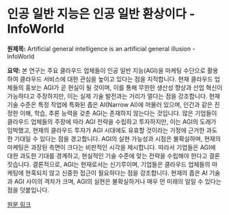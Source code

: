 # 인공 일반 지능은 인공 일반 환상이다 - InfoWorld

**원제목:** Artificial general intelligence is an artificial general illusion - InfoWorld

**요약:** 본 연구는 주요 클라우드 업체들이 인공 일반 지능(AGI)을 마케팅 수단으로 활용하여 클라우드 서비스에 대한 관심을 높이고 있다는 점을 지적합니다. 현재 클라우드 업체들의 홍보는 AGI가 곧 현실이 될 것이며, 이를 통해 무한한 생산성 향상과 산업 혁신이 가능하다고 주장하지만,  이는 실제 기술 발전과는 거리가 멀다는 점을 강조합니다.  현재 기술 수준은 특정 작업에 특화된 좁은 AI(Narrow AI)에 머물러 있으며,  인간과 같은 진정한 이해, 학습, 추론 능력을 갖춘 AGI는 존재하지 않는다는 것입니다.  많은 기업들이 클라우드 업체들의 주장에 따라 AGI 전략을 수립하고 투자하지만, 이는 AGI의 도래가 임박했고, 현재의 클라우드 투자가 AGI 시대에도 유효할 것이라는 가정에 근거한 과도한 기대일 수 있다는 점을 경고합니다.  AGI의 실현 가능성과 시점은 불확실하며,  현재의 마케팅은 과장된 측면이 크다는 비판적인 시각을 제시합니다.  따라서 기업들은 AGI에 대한 과도한 기대를 경계하고, 현실적인 기술 수준에 맞는 전략을 수립해야 한다고 결론짓습니다.  결론적으로,  AGI는 현재로서는 신기루이며,  기업들은 클라우드 업체들의 마케팅에 현혹되지 않고 신중한 접근이 필요하다는 점을 강조합니다.  현재의 좁은 AI 기술과 AGI 사이의 격차가 크며, AGI의 실현은 불확실하거나 매우 먼 미래의 일일 수 있다는 점을 덧붙입니다.

[원문 링크](https://www.infoworld.com/article/4025888/artificial-general-intelligence-is-an-artificial-general-illusion.html)
